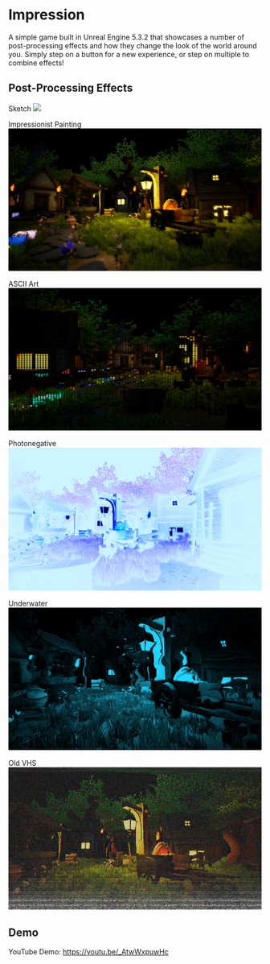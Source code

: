 # Impression
A simple game built in Unreal Engine 5.3.2 that showcases a number of post-processing effects and how they change the look of the world around you. Simply step on a button for a new experience, or step on multiple to combine effects!

## Post-Processing Effects
Sketch
![](https://github.com/cbates006/Impression/blob/main/Screenshot%202025-05-25%20214747.png)

Impressionist Painting
![](https://github.com/cbates006/Impression/blob/main/Screenshot%202025-05-25%20214801.png)

ASCII Art
![](https://github.com/cbates006/Impression/blob/main/Screenshot%202025-05-25%20214817.png)

Photonegative
![](https://github.com/cbates006/Impression/blob/main/Screenshot%202025-05-25%20214832.png)

Underwater
![](https://github.com/cbates006/Impression/blob/main/Screenshot%202025-05-25%20214846.png)

Old VHS
![](https://github.com/cbates006/Impression/blob/main/Screenshot%202025-05-25%20214907.png)

## Demo
YouTube Demo: https://youtu.be/_AtwWxpuwHc
